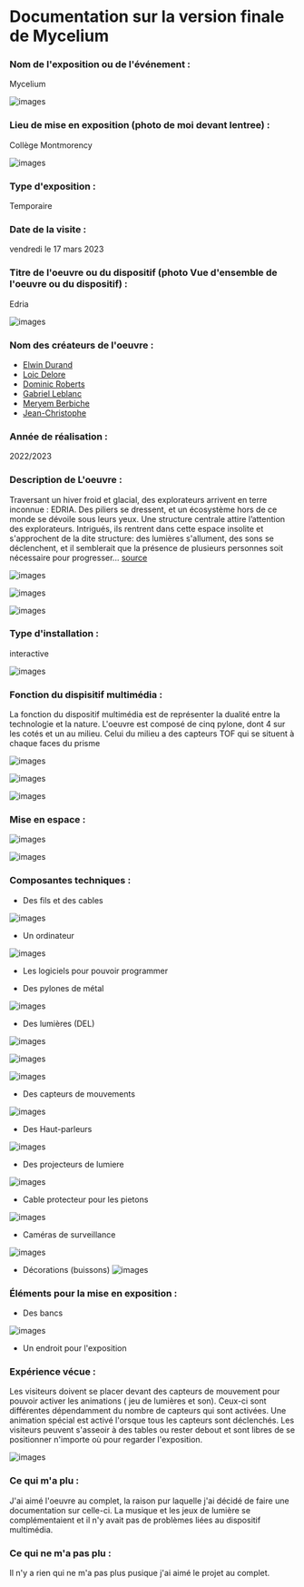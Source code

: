 # Documentation sur la version finale de Mycelium


### Nom de l'exposition ou de l'événement :
Mycelium

![images](media/Mycelium_Edria_affiche_exposition.jpg)

### Lieu de mise en exposition (photo de moi devant lentree) :
Collège Montmorency

![images](media/Mycelium_Edria_photo_devant_affiche.jpg)

### Type d'exposition :
Temporaire



### Date de la visite :
vendredi le 17 mars 2023

### Titre de l'oeuvre ou du dispositif (photo Vue d'ensemble de l'oeuvre ou du dispositif) :
Edria

![images](media/Mycelium_Edria_vue_ensemble.jpg)

### Nom des créateurs de l'oeuvre :
* [Elwin Durand](https://tim-montmorency.com/2023/projets/EDRIA/docs/web/journal_1.html)
* [Loic Delore](https://tim-montmorency.com/2023/projets/EDRIA/docs/web/journal_2.html)
* [Dominic Roberts](https://tim-montmorency.com/2023/projets/EDRIA/docs/web/journal_3.html)
* [Gabriel Leblanc](https://tim-montmorency.com/2023/projets/EDRIA/docs/web/journal_4.html)
* [Meryem Berbiche](https://tim-montmorency.com/2023/projets/EDRIA/docs/web/journal_5.html)
* [Jean-Christophe](https://tim-montmorency.com/2023/projets/EDRIA/docs/web/journal_6.html)

### Année de réalisation :
2022/2023 

### Description de L'oeuvre :
Traversant un hiver froid et glacial, des explorateurs arrivent en terre inconnue : EDRIA. Des piliers se dressent, et un écosystème hors de ce monde se dévoile sous leurs yeux. Une structure centrale attire l’attention des explorateurs. Intrigués, ils rentrent dans cette espace insolite et s'approchent de la dite structure: des lumières s'allument, des sons se déclenchent, et il semblerait que la présence de plusieurs personnes soit nécessaire pour progresser...
[source](https://tim-montmorency.com/2023/projets/EDRIA/docs/web/index.html)

![images](media/Mycelium_Edria_vue_ensemble.jpg)

![images](media/Mycelium_Edria_vue_gauche.jpg)

![images](media/Mycelium_Edria_vue_droite.jpg)


### Type d'installation :
interactive

![images](media/Mycelium_Edria_vue_ensemble.jpg)

### Fonction du dispisitif multimédia :
La fonction du dispositif multimédia est de représenter la dualité entre la technologie et la nature. L'oeuvre est composé de cinq pylone, dont 4 sur les cotés et un au milieu. Celui du milieu a des capteurs TOF qui se situent à chaque faces du prisme 

![images](media/Mycelium_Edria_vue_parlante_droite.jpg)


![images](media/Mycelium_Edria_vue_parlante_gauche.jpg)


![images](media/Mycelium_Edria_vue_parlante_face.jpg)

### Mise en espace :

![images](media/Mycelium_Edria_vue_ensemble.jpg)

![images](media/Mycelium_Edria_plan.jpeg)

### Composantes techniques :
* Des fils et des cables 

![images](media/Mycelium_Edria_composantes_cables.jpg)

* Un ordinateur

![images](media/Mycelium_Edria_composantes_ordinateur.jpg)

* Les logiciels pour pouvoir programmer


* Des pylones de métal

![images](media/Mycelium_Edria_vue_ensemble.jpg)

* Des lumières (DEL)

![images](media/Mycelium_Edria_composantes_DEL_1.jpg)


![images](media/Mycelium_Edria_composantes_DEL_2.jpg)


![images](media/Mycelium_Edria_composantes_DEL_3.jpg)


* Des capteurs de mouvements 

![images](media/Mycelium_Edria_composantes_capteurTOF.jpg)

* Des Haut-parleurs

![images](media/Mycelium_Edria_composantes_haut-parleurs.jpg)

* Des projecteurs de lumiere

![images](media/Mycelium_Edria_composantes_projecteurs.jpg)

* Cable protecteur pour les pietons

![images](media/Mycelium_Edria_composantes_protecteur_pieton.jpg)

*  Caméras de surveillance

![images](media/Mycelium_Edria_composantes_camera_surveillance.jpg)

*  Décorations (buissons)
![images](media/Mycelium_Edria_composantes_decorations.jpg)

### Éléments pour la mise en exposition :
* Des bancs

![images](media/Mycelium_Edria_composantes_tables.jpg)

* Un endroit pour l'exposition

### Expérience vécue :

Les visiteurs doivent se placer devant des capteurs de mouvement pour pouvoir activer les animations ( jeu de lumières et son). Ceux-ci sont différentes dépendamment du nombre de capteurs qui sont activées. Une animation spécial est activé l'orsque tous les capteurs sont déclenchés. Les visiteurs peuvent s'asseoir à des tables ou rester debout et sont libres de se positionner n'importe où pour regarder l'exposition. 

![images](media/Mycelium_Edria_posture_visiteur.jpg)

### Ce qui m'a plu :
J'ai aimé l'oeuvre au complet, la  raison pur laquelle j'ai décidé de faire une documentation sur celle-ci. La musique et les jeux de lumière se complémentaient et il n'y avait pas de problèmes liées au dispositif multimédia. 

### Ce qui ne m'a pas plu :

Il n'y a rien qui ne m'a pas plus pusique j'ai aimé le projet au complet.
